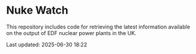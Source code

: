 # Nuke Watch

This repository includes code for retrieving the latest information available on the output of EDF nuclear power plants in the UK.

Last updated: 2025-06-30 18:22